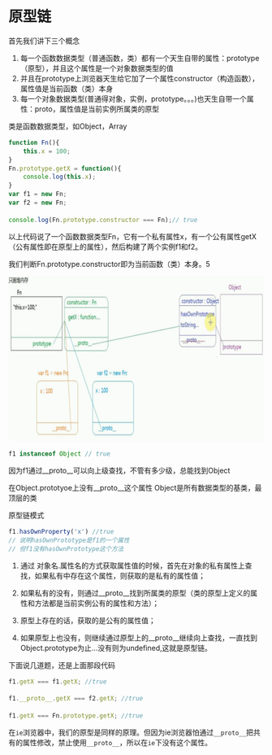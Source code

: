 # 原型链
首先我们讲下三个概念

1. 每一个函数数据类型（普通函数，类）都有一个天生自带的属性：prototype（原型），并且这个属性是一个对象数据类型的值
2. 并且在prototype上浏览器天生给它加了一个属性constructor（构造函数），属性值是当前函数（类）本身
3. 每一个对象数据类型(普通得对象，实例，prototype。。。)也天生自带一个属性：proto，属性值是当前实例所属类的原型

类是函数数据类型，如Object，Array

```js
function Fn(){
    this.x = 100;
}
Fn.prototype.getX = function(){
    console.log(this.x);
}
var f1 = new Fn;
var f2 = new Fn;

console.log(Fn.prototype.constructor === Fn);// true
```
以上代码说了一个函数数据类型Fn，它有一个私有属性x，有一个公有属性getX（公有属性即在原型上的属性），然后构建了两个实例f1和f2。

我们判断Fn.prototype.constructor即为当前函数（类）本身。5

![运行结果](../img/5.png)

```js
f1 instanceof Object // true
```
因为f1通过__proto__可以向上级查找，不管有多少级，总能找到Object

在Object.prototyoe上没有__proto__这个属性 Object是所有数据类型的基类，最顶层的类

原型链模式
```js
f1.hasOwnProperty('x') //true
// 说明hasOwnPrototype是f1的一个属性
// 但f1没有hasOwnPrototype这个方法
```
1. 通过 对象名.属性名的方式获取属性值的时候，首先在对象的私有属性上查找，如果私有中存在这个属性，则获取的是私有的属性值；

2. 如果私有的没有，则通过__proto__找到所属类的原型（类的原型上定义的属性和方法都是当前实例公有的属性和方法）；

3. 原型上存在的话，获取的是公有的属性值；

4. 如果原型上也没有，则继续通过原型上的__proto__继续向上查找，一直找到Object.prototype为止...没有则为undefined,这就是原型链。

下面说几道题，还是上面那段代码
```js
f1.getX === f1.getX; //true

f1.__proto__.getX === f2.getX; //true

f1.getX === Fn.prototype.getX; //true
```

在`ie`浏览器中，我们的原型是同样的原理。但因为ie浏览器怕通过`__proto__`把共有的属性修改，禁止使用`__proto__`，所以在`ie`下没有这个属性。